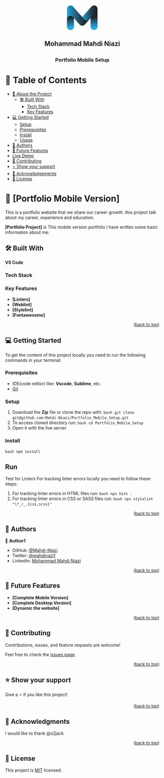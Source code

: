 <a name="readme-top"></a>


<div align="center">
  
  <img src="logo.png" alt="Logo" width="100px" height="80px">  
  <h2> Mohammad Mahdi Niazi<h2> 
  <h3><b>Portfolio Mobile Setup</b></h3>

</div>



# 📗 Table of Contents

- [📖 About the Project](#about-project)
  - [🛠 Built With](#built-with)
    - [Tech Stack](#tech-stack)
    - [Key Features](#key-features)
- [💻 Getting Started](#getting-started)
  - [Setup](#setup)
  - [Prerequisites](#prerequisites)
  - [Install](#install)
  - [Usage](#usage)
- [👥 Authors](#authors)
- [🔭 Future Features](#future-features)
- [ Live Demo](#live-demo)
- [🤝 Contributing](#contributing)
- [⭐️ Show your support](#support)
- [🙏 Acknowledgements](#acknowledgements)
- [📝 License](#license)



# 📖 [Portfolio Mobile Version] <a name="about-project">
  This is a portfolio website that we share our career growth. 
  this project talk about my career, experience and education. 
</a>



**[Portfolio Project]** is This mobile version portfolio I have written some basic information about me. 

## 🛠 Built With <a name="built-with">
**VS Code**    
</a>

### Tech Stack <a name="tech-stack"></a>

### Key Features <a name="key-features"></a>


- **[Linters]**
- **[Weblint]**
- **[Stylelint]**
- **[Fontawesome]**

<p align="right">(<a href="#readme-top">back to top</a>)</p>

## 💻 Getting Started <a name="getting-started"></a>

 To get the content of this project locally you need to run the following commands in your terminal:
 
### Prerequisites 

- IDE(code editor) like: **Vscode**, **Sublime**, etc. 
- [Git](https://www.linode.com/docs/guides/how-to-install-git-on-linux-mac-and-windows/) 

### Setup 

1. Download the **Zip** file or clone the repo with:
```bash git clone git@github.com:Mahdi-Niazi/Portfolio_Mobile_Setup.git ``` 
2. To access cloned directory run: 
```bash cd Portfolio_Mobile_Setup ``` 
3. Open it with the live server 

### Install 

```bash npm install ``` 

## Run

Test for Linters For tracking linter errors locally you need to follow these steps: 
1. For tracking linter errors in HTML files run:
```bash npx hint . ``` 
2. For tracking linter errors in CSS or SASS files run:
```bash npx stylelint "\*_/_.{css,scss}" ``` 

<p align="right">(<a href="#readme-top">back to top</a>)</p>



## 👥 Authors <a name="authors"></a>



👤 **Author1**

- GitHub: [@Mahdi-Niazi](https://github.com/Mahdi-Niazi)
- Twitter: [@mahdinazi1](https://twitter.com/mahdiniazi1)
- LinkedIn: [Mohammad Mahdi Niazi](https://www.linkedin.com/in/mohammad-mahdi-niazi-58a262235/)

<p align="right">(<a href="#readme-top">back to top</a>)</p>



## 🔭 Future Features <a name="future-features"></a>



-  **[Complete Mobile Version]**
-  **[Complete Desktop Version]**
-  **[Dynamic the website]**

<p align="right">(<a href="#readme-top">back to top</a>)</p>


## 🤝 Contributing <a name="contributing"></a>

Contributions, issues, and feature requests are welcome!

Feel free to check the [issues page](../../issues/).

<p align="right">(<a href="#readme-top">back to top</a>)</p>


## ⭐️ Show your support <a name="support"></a>

Give a ⭐️ if you like this project!

<p align="right">(<a href="#readme-top">back to top</a>)</p>



## 🙏 Acknowledgments <a name="acknowledgements"></a>

I would like to thank @s2jack

<p align="right">(<a href="#readme-top">back to top</a>)</p>


## 📝 License <a name="license"></a>

This project is [MIT](./LICENSE) licensed.
